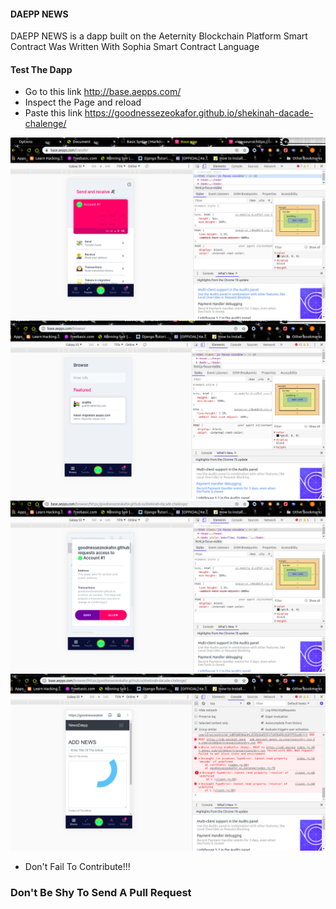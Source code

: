#### DAEPP NEWS
DAEPP NEWS is a dapp built on the Aeternity Blockchain Platform
Smart Contract Was Written With Sophia Smart Contract Language


#### Test The Dapp
* Go to this link http://base.aepps.com/
* Inspect the Page and reload 
* Paste this link https://goodnessezeokafor.github.io/shekinah-dacade-chalenge/


![Screenshots!](/img/shekinah-dacade-1.png "Screenshots")
![Screenshots!](/img/shekinah-dacade-2.png "Screenshots")
![Screenshots!](/img/shekinah-dacade-4.png "Screenshots")
![Screenshots!](/img/shekinah.png "Screenshots")

* Don't Fail To Contribute!!!

### Don't Be Shy To Send A Pull Request

